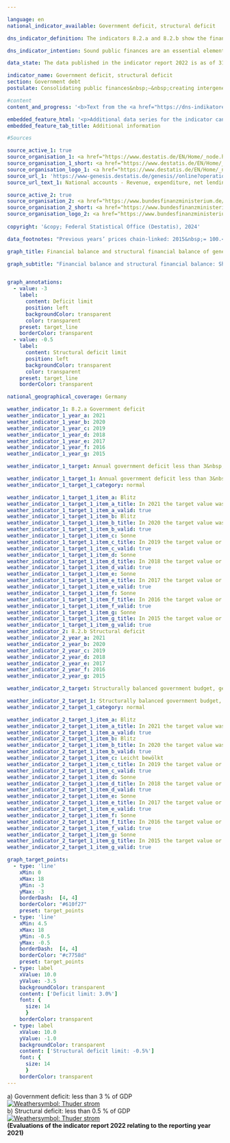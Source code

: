 ```yaml
---

language: en        
national_indicator_available: Government deficit, structural deficit        

dns_indicator_definition: The indicators 8.2.a and 8.2.b show the financial balance of general government (deficit or surplus) and the structural financial balance as a percentage of gross domestic product (<abbr title="Gross domestic product" tabindex="0">GDP</abbr>) at current prices. The public financial balance is calculated as government revenue minus government expenditure, measured on a national accounts basis. The annual structural balance refers to the part of the financial balance that is not attributable to cyclical fluctuations and temporary effects. A negative financial balance is known as a deficit; a positive as a surplus.        

dns_indicator_intention: Sound public finances are an essential element of a sustainable fiscal policy. A policy that relies too heavily on borrowing to fund current public expenditure and then passes this debt on to future generations is simply not sustainable.<br>According to the convergence criteria for the European Union, known as the Maastricht criteria, the annual government deficit should be less than 3&nbsp;% of <abbr title="Gross domestic product" tabindex="0">GDP</abbr>. The structural deficit must not exceed 0.5&nbsp;% of <abbr title="Gross domestic product" tabindex="0">GDP</abbr>. These are the stipulations of the European Stability and Growth Pact. The guiding principle of the structurally balanced budget has also been enshrined in Germany’s Basic Law since 2009&nbsp;(Article 109, referred to as the debt brake).        

data_state: The data published in the indicator report 2022 is as of 31 October 2022. The data shown on this platform is updated regularly, so that more current data may be available online than published in the <a href="https://dns-indikatoren.de/en/publications_reports/">indicator report 2022</a>.        

indicator_name: Government deficit, structural deficit        
section: Government debt        
postulate: Consolidating public finances&nbsp;–&nbsp;creating intergenerational equity        

#content         
content_and_progress: '<b>Text from the <a href="https://dns-indikatoren.de/en/publications_reports/">Indicator Report 2022&nbsp;</a></b><br><br>The method used to calculate <abbr title="Gross domestic product" tabindex="0">GDP</abbr> and the financial balance of general government is laid down in the European System of National and Regional Accounts (<abbr title="European System of National and Regional Accounts" tabindex="0">ESA</abbr>) and is applied by the Federal Statistical Office. The structural financial balance, on the other hand, is determined by the Federal Ministry of Finance. The calculation of government net borrowing takes into account the finances of the public authorities, that is to say the Federal Government, the Länder and local government, and the finances of the social insurance system.<br><br>In 2012, the Government achieved an overall surplus of 0.3&nbsp;billion euros, which was the first positive balance since the financial and economic crisis of 2008/2009. Financial balance increased to 65.6&nbsp;billion euros or 1.9&nbsp;% of <abbr title="Gross domestic product" tabindex="0">GDP</abbr> until 2018. In 2019, the financial surplus amounted to 53.2&nbsp;billion euros and 1.5&nbsp;% of <abbr title="Gross domestic product" tabindex="0">GDP</abbr> (preliminary data). A financial deficit in 2020&nbsp;and 2021&nbsp;emerged in consequence of the <abbr title="Coronavirus SARS-CoV-2" tabindex="0">COVID-19</abbr>&nbsp;pandemic. The deficit in 2020&nbsp;amounted to 147.6&nbsp;billion euros. Since 1991, only 1995&nbsp;had a higher deficit (178.7&nbsp;billion euros). A European comparison of financial deficits in 2021&nbsp;reveals that Germany’s negative financial balance of 3.7&nbsp;% of <abbr title="Gross domestic product" tabindex="0">GDP</abbr> was below European average of 4.6&nbsp;%. Twelve countries had a lower deficit ratio than Germany; 14&nbsp;countries were above. Denmark (+&nbsp;3.6&nbsp;%) and Luxembourg (+&nbsp;0.8&nbsp;%) even generated a financial surplus.<br><br>In 2021, the Government generated an overall deficit of 134.3&nbsp;billion euros. The federal deficit came to 145.9&nbsp;billion euros. At the same time, Länder, local governments and social insurance yet again recorded an aggregate surplus. The balances for the Länder (2.8&nbsp;billion euros), the social insurance fund (4.3&nbsp;billion euros) and local government (4.6&nbsp;billion euros) were also positive. The national budget in 2021&nbsp;showed a structural deficit of 2.5&nbsp;% of <abbr title="Gross domestic product" tabindex="0">GDP</abbr> (preliminary data). This meant that the <abbr title="European Union" tabindex="0">EU</abbr> convergence criteria for both the government deficit and the structural deficit had not been met in 2021&nbsp;as previous year: in 2020, the federal deficit was 87.4&nbsp;billion euros, that of the Länder was 30.9&nbsp;billion euros and social insurance fund 34.8&nbsp;billion euros. Only local governments reported a surplus of 5.5&nbsp;billion euros in 2020.<br><br>In 2020, government revenues decreased for a short time, however, they increased again in 2021&nbsp;and were 5.9&nbsp;% above the value in 2019. Government spendings increased by 18.1&nbsp;% in the same period. The largest item on the expenditure side of the national accounts are social benefits other than social transfers in kind. These accounted for 33.1&nbsp;% of government spendings (610.9&nbsp;billion euros). Social benefits in kind accounted for 17.9&nbsp;% (330.0&nbsp;billion euros). 70.4&nbsp;% of social benefits other than social transfers in kind fall under the heading of social insurance, primarily in the form of pensions (340&nbsp;billion euros); spendings on social benefits in kind predominantly incurred for statutory health insurance (249.9&nbsp;billion euros).'        

embedded_feature_html: '<p>Additional data series for the indicator can be found <a href="https://dns-indikatoren.de/public/AddInfos/en/8_2_ab.pdf" target="_blank" >here</a>.</p><br><small>Note: You can display the PDF document directly in your browser or download the PDF document and open it with a PDF reader of your choice. We will be happy to advise you.</small>'
embedded_feature_tab_title: Additional information        

#Sources        

source_active_1: true
source_organisation_1: <a href="https://www.destatis.de/EN/Home/_node.html" target="_blank">Federal Statistical Office</a>
source_organisation_1_short: <a href="https://www.destatis.de/EN/Home/_node.html" target="_blank">Federal Statistical Office</a>
source_organisation_logo_1: <a href="https://www.destatis.de/EN/Home/_node.html" target="_blank"><img src="https://dns-indikatoren.de/public/OrgImgEn/destatis.png" alt="Federal Statistical Office" title=" Click here to visit the homepage of the organizationFederal Statistical Office" style="height:60px; width:148px; border:transparent"/></a>
source_url_1: 'https://www-genesis.destatis.de/genesis//online?operation=table&code=81000-0031&bypass=true&levelindex=1&levelid=1660802268437&language=en'
source_url_text_1: National accounts - Revenue, expenditure, net lending/net borrowing of general government&nbsp;–&nbsp;GENESIS online 81000-0031

source_active_2: true
source_organisation_2: <a href="https://www.bundesfinanzministerium.de/Web/EN/Home/home.html" target="_blank" onclick="return confirm_alert('the Federal Ministry of Finance', 'En')">Federal Ministry of Finance</a>
source_organisation_2_short: <a href="https://www.bundesfinanzministerium.de/Web/EN/Home/home.html" target="_blank" onclick="return confirm_alert('the Federal Ministry of Finance', 'En')">Federal Ministry of Finance</a>
source_organisation_logo_2: <a href="https://www.bundesfinanzministerium.de/Web/EN/Home/home.html" target="_blank" onclick="return confirm_alert('the Federal Ministry of Finance', 'En')"><img src="https://dns-indikatoren.de/public/OrgImgEn/bmf.png" alt="Federal Ministry of Finance" title=" Click here to visit the homepage of the organizationFederal Ministry of Finance" style="height:60px; width:148px; border:transparent"/></a>
        
copyright: '&copy; Federal Statistical Office (Destatis), 2024'        

data_footnotes: "Previous years’ prices chain-linked: 2015&nbsp;= 100.<br>• 2019&nbsp;to 2022&nbsp;provisional data.<br>• Structural deficit: Special evaluation based on the following data source: Federal Ministry of Finance.<br>• The structural net lending/borrowing for the federal government and social security cannot be directly allocated to the Länder. Therefore, federal and Länder results are not directly comparable."        

graph_title: Financial balance and structural financial balance of general government        

graph_subtitle: "Financial balance and structural financial balance: Share of GDP (current prices); gross domestic product (price-adjusted): Year-on-year change"        


graph_annotations:
  - value: -3
    label:
      content: Deficit limit
      position: left
      backgroundColor: transparent
      color: transparent
    preset: target_line
    borderColor: transparent
  - value: -0.5
    label:
      content: Structural deficit limit
      position: left
      backgroundColor: transparent
      color: transparent
    preset: target_line
    borderColor: transparent                

national_geographical_coverage: Germany        

weather_indicator_1: 8.2.a Government deficit
weather_indicator_1_year_a: 2021
weather_indicator_1_year_b: 2020
weather_indicator_1_year_c: 2019
weather_indicator_1_year_d: 2018
weather_indicator_1_year_e: 2017
weather_indicator_1_year_f: 2016
weather_indicator_1_year_g: 2015

weather_indicator_1_target: Annual government deficit less than 3&nbsp;% of <abbr title="Gross domestic product" tabindex="0">GDP</abbr>, to be maintained until 2030

weather_indicator_1_target_1: Annual government deficit less than 3&nbsp;% of <abbr title="Gross domestic product" tabindex="0">GDP</abbr>, to be maintained until 2030
weather_indicator_1_target_1_category: normal

weather_indicator_1_target_1_item_a: Blitz
weather_indicator_1_target_1_item_a_title: In 2021 the target value was missed and the indicator had not moved towards the target on average over the previous changes.
weather_indicator_1_target_1_item_a_valid: true
weather_indicator_1_target_1_item_b: Blitz
weather_indicator_1_target_1_item_b_title: In 2020 the target value was missed and the indicator had not moved towards the target on average over the previous changes.
weather_indicator_1_target_1_item_b_valid: true
weather_indicator_1_target_1_item_c: Sonne
weather_indicator_1_target_1_item_c_title: In 2019 the target value or a better value was achieved and the average change did not point in the direction of deterioration.
weather_indicator_1_target_1_item_c_valid: true
weather_indicator_1_target_1_item_d: Sonne
weather_indicator_1_target_1_item_d_title: In 2018 the target value or a better value was achieved and the average change did not point in the direction of deterioration.
weather_indicator_1_target_1_item_d_valid: true
weather_indicator_1_target_1_item_e: Sonne
weather_indicator_1_target_1_item_e_title: In 2017 the target value or a better value was achieved and the average change did not point in the direction of deterioration.
weather_indicator_1_target_1_item_e_valid: true
weather_indicator_1_target_1_item_f: Sonne
weather_indicator_1_target_1_item_f_title: In 2016 the target value or a better value was achieved and the average change did not point in the direction of deterioration.
weather_indicator_1_target_1_item_f_valid: true
weather_indicator_1_target_1_item_g: Sonne
weather_indicator_1_target_1_item_g_title: In 2015 the target value or a better value was achieved and the average change did not point in the direction of deterioration.
weather_indicator_1_target_1_item_g_valid: true
weather_indicator_2: 8.2.b Structural deficit
weather_indicator_2_year_a: 2021
weather_indicator_2_year_b: 2020
weather_indicator_2_year_c: 2019
weather_indicator_2_year_d: 2018
weather_indicator_2_year_e: 2017
weather_indicator_2_year_f: 2016
weather_indicator_2_year_g: 2015

weather_indicator_2_target: Structurally balanced government budget, general government structural deficit must not exceed 0.5&nbsp;% of <abbr title="Gross domestic product" tabindex="0">GDP</abbr>, to be maintained until 2030

weather_indicator_2_target_1: Structurally balanced government budget, general government structural deficit must not exceed 0.5&nbsp;% of <abbr title="Gross domestic product" tabindex="0">GDP</abbr>, to be maintained until 2030
weather_indicator_2_target_1_category: normal

weather_indicator_2_target_1_item_a: Blitz
weather_indicator_2_target_1_item_a_title: In 2021 the target value was missed and the indicator had not moved towards the target on average over the previous changes.
weather_indicator_2_target_1_item_a_valid: true
weather_indicator_2_target_1_item_b: Blitz
weather_indicator_2_target_1_item_b_title: In 2020 the target value was missed and the indicator had not moved towards the target on average over the previous changes.
weather_indicator_2_target_1_item_b_valid: true
weather_indicator_2_target_1_item_c: Leicht bewölkt
weather_indicator_2_target_1_item_c_title: In 2019 the target value or a better value was achieved, but the average change pointed in the direction of deterioration.
weather_indicator_2_target_1_item_c_valid: true
weather_indicator_2_target_1_item_d: Sonne
weather_indicator_2_target_1_item_d_title: In 2018 the target value or a better value was achieved and the average change did not point in the direction of deterioration.
weather_indicator_2_target_1_item_d_valid: true
weather_indicator_2_target_1_item_e: Sonne
weather_indicator_2_target_1_item_e_title: In 2017 the target value or a better value was achieved and the average change did not point in the direction of deterioration.
weather_indicator_2_target_1_item_e_valid: true
weather_indicator_2_target_1_item_f: Sonne
weather_indicator_2_target_1_item_f_title: In 2016 the target value or a better value was achieved and the average change did not point in the direction of deterioration.
weather_indicator_2_target_1_item_f_valid: true
weather_indicator_2_target_1_item_g: Sonne
weather_indicator_2_target_1_item_g_title: In 2015 the target value or a better value was achieved and the average change did not point in the direction of deterioration.
weather_indicator_2_target_1_item_g_valid: true        

graph_target_points:
  - type: 'line'
    xMin: 0
    xMax: 18
    yMin: -3
    yMax: -3
    borderDash:  [4, 4]
    borderColor: "#610f27"
    preset: target_points
  - type: 'line'
    xMin: 4.5
    xMax: 18
    yMin: -0.5
    yMax: -0.5
    borderDash:  [4, 4]
    borderColor: "#c7758d"
    preset: target_points
  - type: label
    xValue: 10.0
    yValue: -3.5
    backgroundColor: transparent
    content: ['Deficit limit: 3.0%']
    font: {
      size: 14
      }
    borderColor: transparent
  - type: label
    xValue: 10.0
    yValue: -1.0
    backgroundColor: transparent
    content: ['Structural deficit limit: -0.5%']
    font: {
      size: 14
      }
    borderColor: transparent        
---
```



<div>
  <div class="my-header">
    <label class="default">a) Government deficit: less than 3&nbsp;% of GDP
      <a href="https://dns-indikatoren.de/en/status"><img src="https://sdg-indikatoren.de/public/Wettersymbole/Blitz.png" title="In 2021 the target value was missed and the indicator had not moved towards the target on average over the previous changes." alt="Weathersymbol: Thuder strom"/>
      </a>
    </label>
  </div>
</div>
<div>
  <div class="my-header">
    <label class="default">b) Structural deficit: less than 0.5&nbsp;% of GDP
      <a href="https://dns-indikatoren.de/en/status"><img src="https://sdg-indikatoren.de/public/Wettersymbole/Blitz.png" title="In 2021 the target value was missed and the indicator had not moved towards the target on average over the previous changes." alt="Weathersymbol: Thuder strom"/>
      </a>
    </label>
  </div>
</div>
<div class="my-header-note">
  <label class="default"><b>(Evaluations of the indicator report 2022 relating to the reporting year 2021)
  </b></label>
</div>